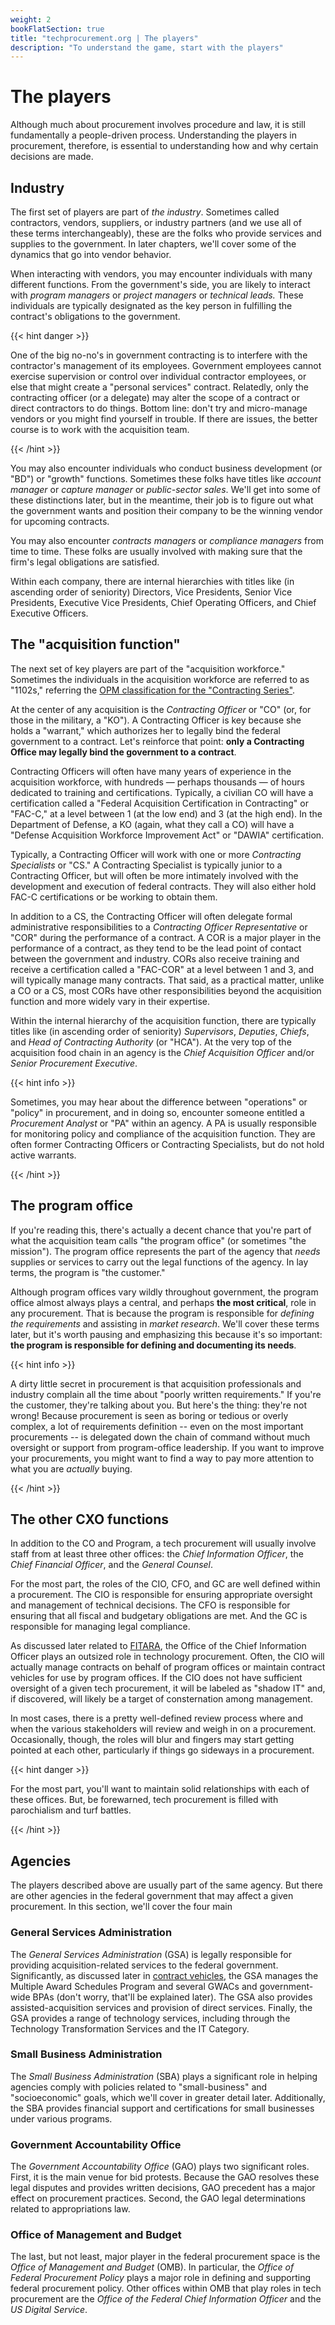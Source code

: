 ```yaml
---
weight: 2
bookFlatSection: true
title: "techprocurement.org | The players"
description: "To understand the game, start with the players"
---
```


# The players

Although much about procurement involves procedure and law, it is still fundamentally a people-driven process. Understanding the players in procurement, therefore, is essential to understanding how and why certain decisions are made.

## Industry

The first set of players are part of _the industry_. Sometimes called contractors, vendors, suppliers, or industry partners (and we use all of these terms interchangeably), these are the folks who provide services and supplies to the government. In later chapters, we'll cover some of the dynamics that go into vendor behavior.

When interacting with vendors, you may encounter individuals with many different functions. From the government's side, you are likely to interact with _program managers_ or _project managers_ or _technical leads._ These individuals are typically designated as the key person in fulfilling the contract's obligations to the government.

{{< hint danger >}}

One of the big no-no's in government contracting is to interfere with the contractor's management of its employees. Government employees cannot exercise supervision or control over individual contractor employees, or else that might create a "personal services" contract. Relatedly, only the contracting officer (or a delegate) may alter the scope of a contract or direct contractors to do things. Bottom line: don't try and micro-manage vendors or you might find yourself in trouble. If there are issues, the better course is to work with the acquisition team.

{{< /hint >}}

You may also encounter individuals who conduct business development (or "BD") or "growth" functions. Sometimes these folks have titles like _account manager_ or _capture manager_ or _public-sector sales_. We'll get into some of these distinctions later, but in the meantime, their job is to figure out what the government wants and position their company to be the winning vendor for upcoming contracts.

You may also encounter _contracts managers_ or _compliance managers_ from time to time. These folks are usually involved with making sure that the firm's legal obligations are satisfied.

Within each company, there are internal hierarchies with titles like (in ascending order of seniority) Directors, Vice Presidents, Senior Vice Presidents, Executive Vice Presidents, Chief Operating Officers, and Chief Executive Officers.

## The "acquisition function"

The next set of key players are part of the "acquisition workforce." Sometimes the individuals in the acquisition workforce are referred to as "1102s," referring the [OPM classification for the "Contracting Series"](https://www.opm.gov/policy-data-oversight/classification-qualifications/general-schedule-qualification-standards/1100/contracting-series-1102/).

At the center of any acquisition is the _Contracting Officer_ or "CO" (or, for those in the military, a "KO"). A Contracting Officer is key because she holds a "warrant," which authorizes her to legally bind the federal government to a contract. Let's reinforce that point: **only a Contracting Office may legally bind the government to a contract**.

Contracting Officers will often have many years of experience in the acquisition workforce, with hundreds — perhaps thousands — of hours dedicated to training and certifications. Typically, a civilian CO will have a certification called a "Federal Acquisition Certification in Contracting" or "FAC-C," at a level between 1 (at the low end) and 3 (at the high end). In the Department of Defense, a KO (again, what they call a CO) will have a "Defense Acquisition Workforce Improvement Act" or "DAWIA" certification.

Typically, a Contracting Officer will work with one or more _Contracting Specialists_ or "CS." A Contracting Specialist is typically junior to a Contracting Officer, but will often be more intimately involved with the development and execution of federal contracts. They will also either hold FAC-C certifications or be working to obtain them.

In addition to a CS, the Contracting Officer will often delegate formal administrative responsibilities to a _Contracting Officer Representative_ or "COR" during the performance of a contract. A COR is a major player in the performance of a contract, as they tend to be the lead point of contact between the government and industry. CORs also receive training and receive a certification called a "FAC-COR" at a level between 1 and 3, and will typically manage many contracts. That said, as a practical matter, unlike a CO or a CS, most CORs have other responsibilities beyond the acquisition function and more widely vary in their expertise.

Within the internal hierarchy of the acquisition function, there are typically titles like (in ascending order of seniority) _Supervisors_, _Deputies_, _Chiefs_, and _Head of Contracting Authority_ (or "HCA"). At the very top of the acquisition food chain in an agency is the _Chief Acquisition Officer_ and/or _Senior Procurement Executive_.

{{< hint info >}}

Sometimes, you may hear about the difference between "operations" or "policy" in procurement, and in doing so, encounter someone entitled a _Procurement Analyst_ or "PA" within an agency. A PA is usually responsible for monitoring policy and compliance of the acquisition function. They are often former Contracting Officers or Contracting Specialists, but do not hold active warrants.

{{< /hint >}}

## The program office

If you're reading this, there's actually a decent chance that you're part of what the acquisition team calls "the program office" (or sometimes "the mission"). The program office represents the part of the agency that _needs_ supplies or services to carry out the legal functions of the agency. In lay terms, the program is "the customer."

Although program offices vary wildly throughout government, the program office almost always plays a central, and perhaps **the most critical**, role in any procurement. That is because the program is responsible for _defining the requirements_ and assisting in _market research_. We'll cover these terms later, but it's worth pausing and emphasizing this because it's so important: **the program is responsible for defining and documenting its needs**.

{{< hint info >}}

A dirty little secret in procurement is that acquisition professionals and industry complain all the time about "poorly written requirements." If you're the customer, they're talking about you. But here's the thing: they're not wrong! Because procurement is seen as boring or tedious or overly complex, a lot of requirements definition -- even on the most important procurements -- is delegated down the chain of command without much oversight or support from program-office leadership. If you want to improve your procurements, you might want to find a way to pay more attention to what you are _actually_ buying.

{{< /hint >}}

## The other CXO functions

In addition to the CO and Program, a tech procurement will usually involve staff from at least three other offices: the _Chief Information Officer_, the _Chief Financial Officer_, and the _General Counsel_.

For the most part, the roles of the CIO, CFO, and GC are well defined within a procurement. The CIO is responsible for ensuring appropriate oversight and management of technical decisions. The CFO is responsible for ensuring that all fiscal and budgetary obligations are met. And the GC is responsible for managing legal compliance.

As discussed later related to [FITARA](#), the Office of the Chief Information Officer plays an outsized role in technology procurement. Often, the CIO will actually manage contracts on behalf of program offices or maintain contract vehicles for use by program offices. If the CIO does not have sufficient oversight of a given tech procurement, it will be labeled as "shadow IT" and, if discovered, will likely be a target of consternation among management.

In most cases, there is a pretty well-defined review process where and when the various stakeholders will review and weigh in on a procurement. Occasionally, though, the roles will blur and fingers may start getting pointed at each other, particularly if things go sideways in a procurement.

{{< hint danger >}}

For the most part, you'll want to maintain solid relationships with each of these offices. But, be forewarned, tech procurement is filled with parochialism and turf battles.

{{< /hint >}}

## Agencies

The players described above are usually part of the same agency. But there are other agencies in the federal government that may affect a given procurement. In this section, we'll cover the four main

### General Services Administration

The _General Services Administration_ (GSA) is legally responsible for providing acquisition-related services to the federal government. Significantly, as discussed later in [contract vehicles](#), the GSA manages the Multiple Award Schedules Program and several GWACs and government-wide BPAs (don't worry, that'll be explained later). The GSA also provides assisted-acquisition services and provision of direct services. Finally, the GSA provides a range of technology services, including through the Technology Transformation Services and the IT Category.

### Small Business Administration

The _Small Business Administration_ (SBA) plays a significant role in helping agencies comply with policies related to "small-business" and "socioeconomic" goals, which we'll cover in greater detail later. Additionally, the SBA provides financial support and certifications for small businesses under various programs.

### Government Accountability Office

The _Government Accountability Office_ (GAO) plays two significant roles. First, it is the main venue for bid protests. Because the GAO resolves these legal disputes and provides written decisions, GAO precedent has a major effect on procurement practices. Second, the GAO legal determinations related to appropriations law.

### Office of Management and Budget

The last, but not least, major player in the federal procurement space is the _Office of Management and Budget_ (OMB). In particular, the _Office of Federal Procurement Policy_ plays a major role in defining and supporting federal procurement policy. Other offices within OMB that play roles in tech procurement are the _Office of the Federal Chief Information Officer_ and the _US Digital Service_.
